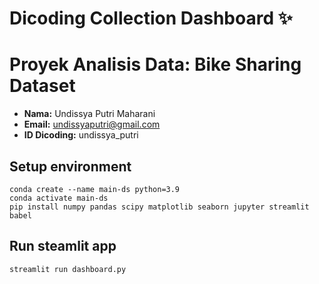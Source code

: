 # Dicoding Collection Dashboard ✨

# Proyek Analisis Data: Bike Sharing Dataset
- **Nama:** Undissya Putri Maharani
- **Email:** undissyaputri@gmail.com
- **ID Dicoding:** undissya_putri

## Setup environment
```
conda create --name main-ds python=3.9
conda activate main-ds
pip install numpy pandas scipy matplotlib seaborn jupyter streamlit babel
```

## Run steamlit app
```
streamlit run dashboard.py
```

